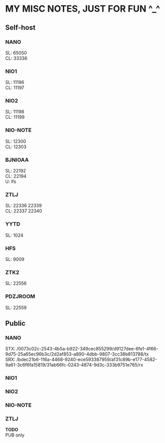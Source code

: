 # MY MISC NOTES, JUST FOR FUN ^_^
## Self-host
### NANO
SL: 65050  
CL: 33336
### NIO1
SL: 11196  
CL: 11197
### NIO2
SL: 11198  
CL: 11199
### NIO-NOTE
SL: 12300  
CL: 12303
### BJNIOAA
SL: 22192  
CL: 22194  
U: lfs
### ZTLJ
SL: 22336 22339  
CL: 22337 22340
### YYTD
SL: 1024
### HFS
SL: 9009
### ZTK2
SL: 22556
### PDZJROOM
SL: 22559

## Public
### NANO
STX: /0073c02c-2543-4b5a-b922-349cec855299/d9127dee-6fe1-4f66-9d75-25a65ec96b3c/2d2af853-a890-4dbb-9807-3cc38b813788/tx  
SRX: /bdec21b6-116a-4468-9240-ece593387959/af31c89b-e177-4582-9a61-3c6f6fa15819/31ab66fc-0243-4874-9d3c-333b9751e765/rx
### NIO1
### NIO2
### NIO-NOTE
### ZTLJ
**TODO**  
PUB only
